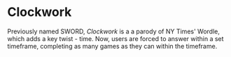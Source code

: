 # Clockwork
Previously named SWORD, *Clockwork* is a a parody of NY Times' Wordle, which adds a key twist - time. Now, users are forced to answer within a set timeframe, completing as many games as they can within the timeframe.
